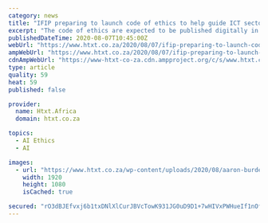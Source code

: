 ```yaml
---
category: news
title: "IFIP preparing to launch code of ethics to help guide ICT sector"
excerpt: "The code of ethics are expected to be published digitally in September, with comment and amendments being made in order to improve it."
publishedDateTime: 2020-08-07T10:45:00Z
webUrl: "https://www.htxt.co.za/2020/08/07/ifip-preparing-to-launch-code-of-ethics-to-help-guide-ict-sector/"
ampWebUrl: "https://www.htxt.co.za/2020/08/07/ifip-preparing-to-launch-code-of-ethics-to-help-guide-ict-sector/amp/"
cdnAmpWebUrl: "https://www-htxt-co-za.cdn.ampproject.org/c/s/www.htxt.co.za/2020/08/07/ifip-preparing-to-launch-code-of-ethics-to-help-guide-ict-sector/amp/"
type: article
quality: 59
heat: 59
published: false

provider:
  name: Htxt.Africa
  domain: htxt.co.za

topics:
  - AI Ethics
  - AI

images:
  - url: "https://www.htxt.co.za/wp-content/uploads/2020/08/aaron-burden-xG8IQMqMITM-unsplash.jpg"
    width: 1920
    height: 1080
    isCached: true

secured: "rO3dBJEfvxj6b1txDNlXlCurJBVcTowK931JG0uD9D1+7wHIVxPWHueIf1nOfPq5tKj4wiaE29W1Iz9sSRlw6HgAsK+MaiwZ5hnSgXGu9aBFBIw0zEdnhgLt/1FY8tFwaR9/ukl/sbbrNppjp+zVAEfpnlFX3LATWK1LDLMI7FiEHjdWo7/4zqOcLawsQ6swVWdLInCAFMfWxesAXjLe+OZnSidSS9fRXGOZBPgwAM5jhvlUzyfU7VMLUKYWhofzYwUbyCJHgWgNE572CwuRpW8S7vC505vVdKrOv2VnOhdH7oomx7rNlUhk69BMpWOxWn6emp9ewLlUihJ6crAXpQ==;MavkqIk8XcN36NWOhrSQgQ=="
---
```


